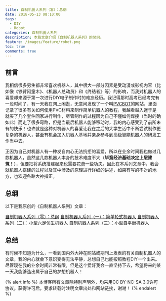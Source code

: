 ```yaml
---
title: 自制机器人系列（零）：总纲
date: 2018-05-13 08:10:00
tags:
  - DIY
  - Robot
categories: 自制机器人系列
description: 本篇文章介绍《自制机器人系列》的总纲。
feature: /images/feature/robot.png
toc: true
comments: true
---
```


## 前言

我相信很多男生都非常喜欢机器人，其中很大一部分因素是受动漫或影视内容（比如像《铁臂阿童木》、《机器人总动员》和《终结者》等）的影响，而我对机器人的喜爱却来源于第一次进行DIY电子制作时的难忘经历。我记得那时高考已经考完有一段时间了，有一天我在网上闲逛，无意间发现了一个叫[PVCBOT](http://www.diy-bot.net/?project=pvcbot)的网站，里面记录了很多有关如何使用PVC材料来制作简单机器人的教程，我越看越入迷于是就买了几个套件回家进行制作，尽管制作的过程因为自己不懂如何焊接（当时的确如此）而走了很多弯路，但是当最后机器人能够移动时，我的内心感受到了前所未有的快乐！也许就是这种对机器人的喜爱让我在之后的大学生活中不断尝试制作更复杂的机器人，甚至有机会加入机器人基地并亲身参与到高级智能机器人的研发工作当中去。

<!--more-->

正因为自己对机器人有一种发自内心无法抗拒的喜爱，所以在业余时间我也做过几款机器人，虽然这几款机器人本身的技术难度不大（**毕竟经济基础决定上层建筑！**），但要把将系统搭建起来也需要花费一些功夫。因此在本系列文章中，我会就机器人搭建的过程以及其中涉及的原理进行详细的讲述，如果有写的不对的地方，也欢迎各路大神指正。

## 总纲

以下是我原创的《自制机器人系列》文章：

[自制机器人系列（零）：总纲](http://myyerrol.io/zh-cn/2018//05/13/diy_robots_0_superclass/)
[自制机器人系列（一）：简单轮式机器人](http://myyerrol.io/zh-cn/2018/05/15/diy_robots_1_simple_wheeled_robot/)
[自制机器人系列（二）：小型六足仿生机器人](http://myyerrol.io/zh-cn/2018/05/21/diy_robots_2_hexapod_bionic_robot/)
[自制机器人系列（三）：小型自平衡机器人](http://myyerrol.io/zh-cn/06/13/diy_robots_3_self_balancing_robot/)

## 总结

有时候不知道为什么，一看到国内外大神在网站或期刊上发表的有关自制机器人的文章，我的内心就会下意识变得无法平静，总想自己也能按照教程DIY一个出来。尽管现在我的业余时间非常有限，但是这个爱好我会一直坚持下去，希望将来的某一天我能够造出属于自己的梦想机器人！

{% alert info %}
本博客所有文章除特别声明外，均采用CC BY-NC-SA 3.0许可协议。获得许可后，要求转载时注明文章出处和网站链接，谢谢！
{% endalert %}
